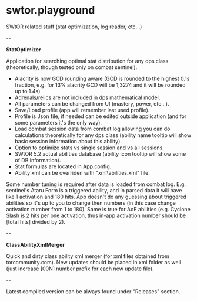 # swtor.playground
SWtOR related stuff (stat optimization, log reader, etc...)

--

**StatOptimizer**

Application for searching optimal stat distribution for any dps class (theoretically, though tested only on combat sentinel).

- Alacrity is now GCD rounding aware (GCD is rounded to the highest 0.1s fraction, e.g. for 13% alacrity GCD will be 1,3274 and it will be rounded up to 1.4s)
- Adrenals/relics are not included in dps mathematical model.
- All parameters can be changed from UI (mastery, power, etc...).
- Save/Load profile (app will remember last used profile).
- Profile is Json file, if needed can be edited outside application (and for some parameters it's the only way).
- Load combat session data from combat log allowing you can do calculations theoretically for any dps class (ability name tooltip will show basic session information about this ability).
- Option to optimize stats vs single session and vs all sessions.
- SWtOR 5.2 actual abilities database (ability icon tooltip will show some of DB information).
- Stat formulas are located in App.config.
- Ability xml can be overriden with "xml\abilities.xml" file.

Some number tuning is required after data is loaded from combat log. E.g. sentinel's Ataru Form is a triggered ability, and in parsed data it will have like 1 activation and 180 hits. App doesn't do any guessing about triggered abilities so it's up to you to change then numbers (in this case change activation number from 1 to 180). Same is true for AoE abilities (e.g. Cyclone Slash is 2 hits per one activation, thus in-app activation number should be [total hits] divided by 2).

--

**ClassAbilityXmlMerger**

Quick and dirty class ability xml merger (for xml files obtained from torcommunity.com).
New updates should be placed in xml folder as well (just increase [00N] number prefix for each new update file).

--

Latest compiled version can be always found under "Releases" section.
